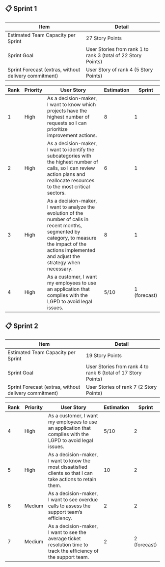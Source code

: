 ## 📋 Sprint 1 <span id="requirements">
### 

| Item | Detail |
|------|--------|
| Estimated Team Capacity per Sprint | 27 Story Points |
| Sprint Goal | User Stories from rank 1 to rank 3 (total of 22 Story Points) |
| Sprint Forecast (extras, without delivery commitment) | User Story of rank 4 (5 Story Points) |

| Rank | Priority | User Story | Estimation | Sprint |
|------|---------|------------|------------|--------|
| 1    | High    | As a decision-maker, I want to know which projects have the highest number of requests so I can prioritize improvement actions. | 8 | 1 |
| 2    | High    | As a decision-maker, I want to identify the subcategories with the highest number of calls, so I can review action plans and reallocate resources to the most critical sectors. | 6 | 1 |
| 3    | High    | As a decision-maker, I want to analyze the evolution of the number of calls in recent months, segmented by category, to measure the impact of the actions implemented and adjust the strategy when necessary. | 8 | 1  |
| 4    | High    | As a customer, I want my employees to use an application that complies with the LGPD to avoid legal issues. | 5/10 | 1 (forecast) |

## 📋 Sprint 2 <span id="requirements">
### 

| Item | Detail |
|------|--------|
| Estimated Team Capacity per Sprint | 19 Story Points |
| Sprint Goal | User Stories from rank 4 to rank 6 (total of 17 Story Points) |
| Sprint Forecast (extras, without delivery commitment) | User Stories of rank 7 (2 Story Points) |

| Rank | Priority | User Story | Estimation | Sprint |
|------|---------|------------|------------|--------|
| 4    | High    | As a customer, I want my employees to use an application that complies with the LGPD to avoid legal issues. | 5/10 | 2 |
| 5    | High    | As a decision-maker, I want to know the most dissatisfied clients so that I can take actions to retain them. | 10 | 2 |
| 6    | Medium  | As a decision-maker, I want to see overdue calls to assess the support team’s efficiency. | 2 | 2 |
| 7    | Medium  | As a decision-maker, I want to see the average ticket resolution time to track the efficiency of the support team. | 2 | 2 (forecast) |
